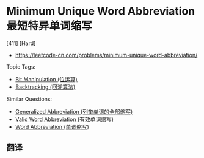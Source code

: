 # Minimum Unique Word Abbreviation 最短特异单词缩写

[411] [Hard]

- https://leetcode-cn.com/problems/minimum-unique-word-abbreviation/

Topic Tags:

- [Bit Manipulation (位运算)](https://leetcode-cn.com/tag/bit-manipulation/)
- [Backtracking (回溯算法)](https://leetcode-cn.com/tag/backtracking/)

Similar Questions:

- [Generalized Abbreviation (列举单词的全部缩写)](https://leetcode-cn.com/problems/generalized-abbreviation/)
- [Valid Word Abbreviation (有效单词缩写)](https://leetcode-cn.com/problems/valid-word-abbreviation/)
- [Word Abbreviation (单词缩写)](https://leetcode-cn.com/problems/word-abbreviation/)

## 翻译
